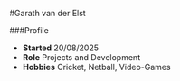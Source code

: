 #Garath van der Elst

###Profile
- **Started** 20/08/2025
- **Role** Projects and Development
- **Hobbies** Cricket, Netball, Video-Games